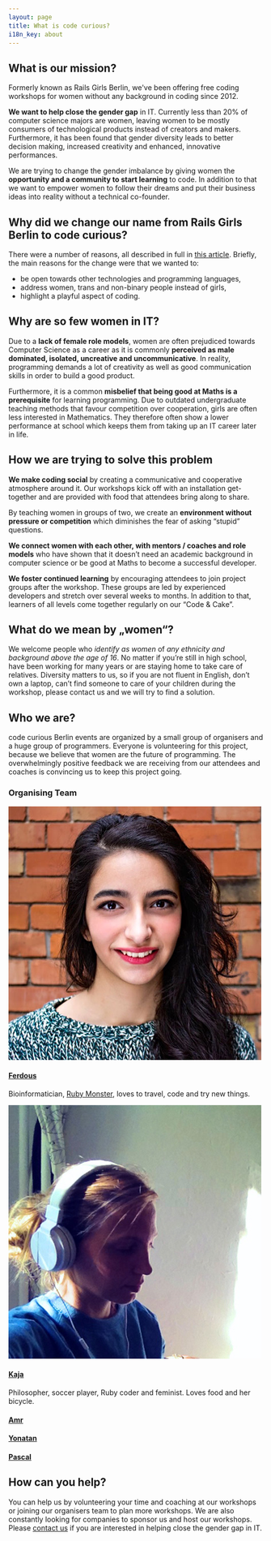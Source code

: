 ```yaml
---
layout: page
title: What is code curious?
i18n_key: about
---
```


## What is our mission?

Formerly known as Rails Girls Berlin, we've been offering free coding workshops for women without any background in coding since 2012.

**We want to help close the gender gap** in IT. Currently less than 20% of computer science majors are women, leaving women to be mostly consumers of technological products instead of creators and makers. Furthermore, it has been found that gender diversity leads to better decision making, increased creativity and enhanced, innovative performances.

We are trying to change the gender imbalance by giving women the **opportunity and a community to start learning** to code. In addition to that we want to empower women to follow their dreams and put their business ideas into reality without a technical co-founder.

## Why did we change our name from Rails Girls Berlin to code curious?

There were a number of reasons, all described in full in [this article](_posts/2017-10-25-rails-girls-berlin-is-growing-up.md). Briefly, the main reasons for the change were that we wanted to:
- be open towards other technologies and programming languages,
- address women, trans and non-binary people instead of girls,
- highlight a playful aspect of coding.

## Why are so few women in IT?

Due to a **lack of female role models**, women are often prejudiced towards Computer Science as a career as it is commonly **perceived as male dominated, isolated, uncreative and uncommunicative**. In reality, programming demands a lot of creativity as well as good communication skills in order to build a good product.

Furthermore, it is a common **misbelief that being good at Maths is a prerequisite** for learning programming. Due to outdated undergraduate teaching methods that favour competition over cooperation, girls are often less interested in Mathematics. They therefore often show a lower performance at school which keeps them from taking up an IT career later in life.


## How we are trying to solve this problem

**We make coding social** by creating a communicative and cooperative atmosphere around it. Our workshops kick off with an installation get-together and are provided with food that attendees bring along to share.

By teaching women in groups of two, we create an **environment without pressure or competition** which diminishes the fear of asking “stupid” questions.

**We connect women with each other, with mentors / coaches and role models** who have shown that it doesn’t need an academic background in computer science or be good at Maths to become a successful developer.

**We foster continued learning** by encouraging attendees to join project groups after the workshop. These groups are led by experienced developers and stretch over several weeks to months. In addition to that, learners of all levels come together regularly on our “Code & Cake”.


## What do we mean by „women“?

We welcome people who *identify as women* of *any ethnicity and background above the age of 16*. No matter if you’re still in high school, have been working for many years or are staying home to take care of relatives. Diversity matters to us, so if you are not fluent in English, don’t own a laptop, can’t find someone to care of your children during the workshop, please contact us and we will try to find a solution.

## Who we are?

code curious Berlin events are organized by a small group of organisers and a huge group of programmers. Everyone is volunteering for this project, because we believe that women are the future of programming. The overwhelmingly positive feedback we are receiving from our attendees and coaches is convincing us to keep this project going.

### Organising Team

[![](assets/images/ferdous.jpg)](https://twitter.com/ferbsx)
#### [Ferdous](https://twitter.com/ferbsx)

Bioinformatician, [Ruby Monster](http://rubymonstas.org), loves to travel, code and try new things.  


[![](assets/images/kaja.jpg)](https://twitter.com/alizenero)
#### [Kaja](https://twitter.com/alizenero)

Philosopher, soccer player, Ruby coder and feminist. Loves food and her bicycle.  

#### [Amr](https://twitter.com/amrAbdelwahab)
#### [Yonatan](https://twitter.com/shushugah)
#### [Pascal](https://twitter.com/pascalwengerter)

## How can you help?
You can help us by volunteering your time and coaching at our workshops or joining our organisers team to plan more workshops. We are also constantly looking for companies to sponsor us and host our workshops. Please [contact us](mailto:contact@codecurious.org) if you are interested in helping close the gender gap in IT.
